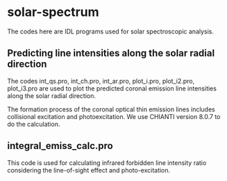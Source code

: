 # solar-spectrum
The codes here are IDL programs used for solar spectroscopic analysis. 
## Predicting line intensities along the solar radial direction
The codes int_qs.pro, int_ch.pro, int_ar.pro, plot_i.pro, plot_i2.pro, plot_i3.pro are used to plot the predicted coronal emission line intensities along the solar radial direction. 

The formation process of the coronal optical thin emission lines includes collisional excitation and photoexcitation. We use CHIANTI version 8.0.7 to do the calculation.

## integral_emiss_calc.pro
This code is used for calculating infrared forbidden line intensity ratio considering the line-of-sight effect and photo-excitation.

